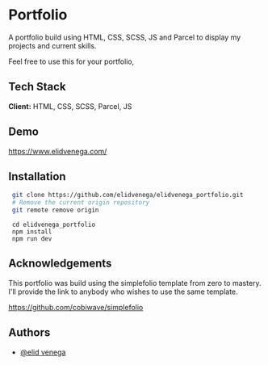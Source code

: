 # Portfolio

A portfolio build using HTML, CSS, SCSS, JS and Parcel to
display my projects and current skills.

Feel free to use this for your portfolio,

## Tech Stack

**Client:** HTML, CSS, SCSS, Parcel, JS

## Demo

https://www.elidvenega.com/

## Installation

```bash
 git clone https://github.com/elidvenega/elidvenega_portfolio.git
 # Remove the current origin repository
 git remote remove origin

```

```
 cd elidvenega_portfolio
 npm install
 npm run dev

```

## Acknowledgements

This portfolio was build using the simplefolio template from
zero to mastery. I'll provide the link to anybody who wishes to use
the same template.

https://github.com/cobiwave/simplefolio

## Authors

- [@elid venega](https://github.com/elidvenega)
